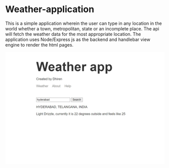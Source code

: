 # Weather-application

This is a simple application wherein the user can type in any location in the world whether a town, metropolitan, state or an incomplete place. The api will fetch the weather data for the most appropriate location.
The application uses Node/Express js as the backend and handlebar view engine to render the html pages.

![screenshot not available](screenshot/image1.jpg)
